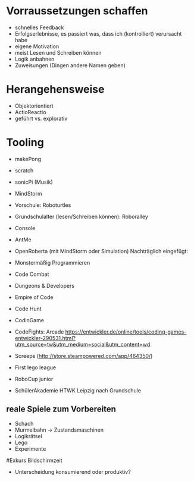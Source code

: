# Vorraussetzungen schaffen
- schnelles Feedback
- Erfolgserlebnisse, es passiert was, dass ich (kontrolliert) verursacht habe
- eigene Motivation
- meist Lesen und Schreiben können
- Logik anbahnen
- Zuweisungen (Dingen andere Namen geben)

# Herangehensweise
- Objektorientiert
- ActioReactio
- geführt vs. explorativ

# Tooling
- makePong
- scratch
- sonicPi (Musik)
- MindStorm
- Vorschule: Roboturtles
- Grundschulalter (lesen/Schreiben können): Roboralley
- Console
- AntMe
- OpenRoberta (mit MindStorm oder Simulation)
Nachträglich eingefügt:
- Monstermäßig Programmieren
- Code Combat
- Dungeons & Developers
- Empire of Code
- Code Hunt
- CodinGame
- CodeFights: Arcade
https://entwickler.de/online/tools/coding-games-entwickler-290531.html?utm_source=tw&utm_medium=social&utm_content=wd
- Screeps (http://store.steampowered.com/app/464350/)

- First lego league
- RoboCup junior
- SchülerAkademie HTWK Leipzig nach Grundschule

## reale Spiele zum Vorbereiten
- Schach
- Murmelbahn -> Zustandsmaschinen
- Logikrätsel
- Lego
- Experimente

#Exkurs Bildschirmzeit
- Unterscheidung konsumierend oder produktiv?
